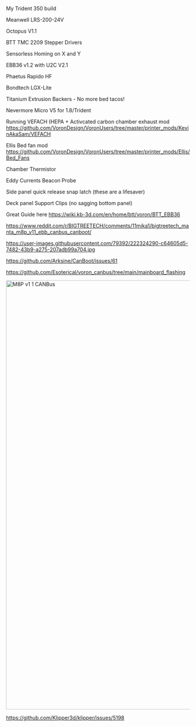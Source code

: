 My Trident 350 build

Meanwell LRS-200-24V

Octopus V1.1

BTT TMC 2209 Stepper Drivers

Sensorless Homing on X and Y

EBB36 v1.2 with U2C V2.1

Phaetus Rapido HF

Bondtech LGX-Lite

Titanium Extrusion Backers - No more bed tacos!

Nevermore Micro V5 for 1.8/Trident

Running VEFACH (HEPA + Activcated carbon chamber exhaust mod https://github.com/VoronDesign/VoronUsers/tree/master/printer_mods/KevinAkaSam/VEFACH

Ellis Bed fan mod https://github.com/VoronDesign/VoronUsers/tree/master/printer_mods/Ellis/Bed_Fans

Chamber Thermistor

Eddy Currents Beacon Probe

Side panel quick release snap latch (these are a lifesaver)

Deck panel Support Clips (no sagging bottom panel)

Great Guide here https://wiki.kb-3d.com/en/home/btt/voron/BTT_EBB36

https://www.reddit.com/r/BIGTREETECH/comments/11mika1/bigtreetech_manta_m8p_v11_ebb_canbus_canboot/

https://user-images.githubusercontent.com/79392/222324290-c64605d5-7482-43b9-a275-207adb99a704.jpg

https://github.com/Arksine/CanBoot/issues/61

https://github.com/Esoterical/voron_canbus/tree/main/mainboard_flashing

<img width="1175" alt="M8P v1 1 CANBus" src="https://user-images.githubusercontent.com/113078228/236856447-34c11366-e5dd-4d36-af0c-28f809ab6e9d.png">

https://github.com/Klipper3d/klipper/issues/5198
